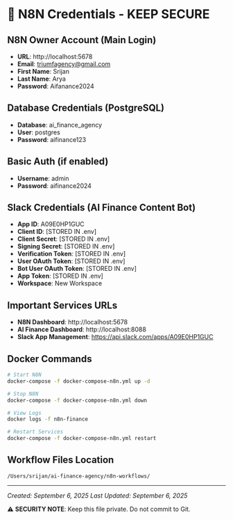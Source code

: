 # 🔐 N8N Credentials - KEEP SECURE

## N8N Owner Account (Main Login)
- **URL**: http://localhost:5678
- **Email**: triumfagency@gmail.com
- **First Name**: Srijan
- **Last Name**: Arya
- **Password**: Aifanance2024

## Database Credentials (PostgreSQL)
- **Database**: ai_finance_agency
- **User**: postgres
- **Password**: aifinance123

## Basic Auth (if enabled)
- **Username**: admin
- **Password**: aifinance2024

## Slack Credentials (AI Finance Content Bot)
- **App ID**: A09E0HP1GUC
- **Client ID**: [STORED IN .env]
- **Client Secret**: [STORED IN .env]
- **Signing Secret**: [STORED IN .env]
- **Verification Token**: [STORED IN .env]
- **User OAuth Token**: [STORED IN .env]
- **Bot User OAuth Token**: [STORED IN .env]
- **App Token**: [STORED IN .env]
- **Workspace**: New Workspace

## Important Services URLs
- **N8N Dashboard**: http://localhost:5678
- **AI Finance Dashboard**: http://localhost:8088
- **Slack App Management**: https://api.slack.com/apps/A09E0HP1GUC

## Docker Commands
```bash
# Start N8N
docker-compose -f docker-compose-n8n.yml up -d

# Stop N8N
docker-compose -f docker-compose-n8n.yml down

# View Logs
docker logs -f n8n-finance

# Restart Services
docker-compose -f docker-compose-n8n.yml restart
```

## Workflow Files Location
`/Users/srijan/ai-finance-agency/n8n-workflows/`

---
*Created: September 6, 2025*
*Last Updated: September 6, 2025*

⚠️ **SECURITY NOTE**: Keep this file private. Do not commit to Git.